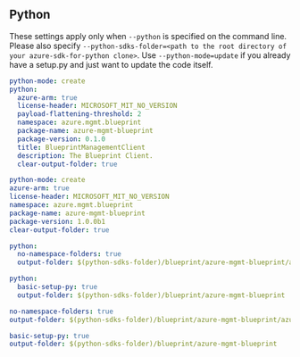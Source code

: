 ## Python

These settings apply only when `--python` is specified on the command line.
Please also specify `--python-sdks-folder=<path to the root directory of your azure-sdk-for-python clone>`.
Use `--python-mode=update` if you already have a setup.py and just want to update the code itself.

``` yaml $(python) && !$(track2)
python-mode: create
python:
  azure-arm: true
  license-header: MICROSOFT_MIT_NO_VERSION
  payload-flattening-threshold: 2
  namespace: azure.mgmt.blueprint
  package-name: azure-mgmt-blueprint
  package-version: 0.1.0
  title: BlueprintManagementClient
  description: The Blueprint Client.
  clear-output-folder: true
```

``` yaml $(python) && $(track2)
python-mode: create
azure-arm: true
license-header: MICROSOFT_MIT_NO_VERSION
namespace: azure.mgmt.blueprint
package-name: azure-mgmt-blueprint
package-version: 1.0.0b1
clear-output-folder: true
```

``` yaml $(python) && $(python-mode) == 'update'&& !$(track2)
python:
  no-namespace-folders: true
  output-folder: $(python-sdks-folder)/blueprint/azure-mgmt-blueprint/azure/mgmt/blueprint
```

``` yaml $(python) && $(python-mode) == 'create'&& !$(track2)
python:
  basic-setup-py: true
  output-folder: $(python-sdks-folder)/blueprint/azure-mgmt-blueprint
```

``` yaml $(python) && $(python-mode) == 'update' && $(track2)
no-namespace-folders: true
output-folder: $(python-sdks-folder)/blueprint/azure-mgmt-blueprint/azure/mgmt/blueprint
```

``` yaml $(python) && $(python-mode) == 'create' && $(track2)
basic-setup-py: true
output-folder: $(python-sdks-folder)/blueprint/azure-mgmt-blueprint
```

